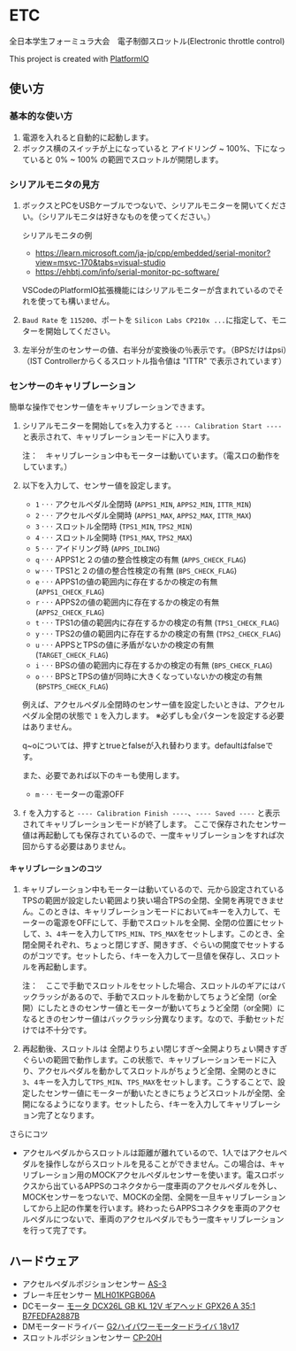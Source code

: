 # ETC
全日本学生フォーミュラ大会　電子制御スロットル(Electronic throttle control)

This project is created with [PlatformIO](https://platformio.org/)


## 使い方
### 基本的な使い方
1. 電源を入れると自動的に起動します。
1. ボックス横のスイッチが上になっていると アイドリング ~ 100%、下になっていると 0% ~ 100% の範囲でスロットルが開閉します。

### シリアルモニタの見方
1. ボックスとPCをUSBケーブルでつないで、シリアルモニターを開いてください。（シリアルモニタは好きなものを使ってください。）

    シリアルモニタの例
    * https://learn.microsoft.com/ja-jp/cpp/embedded/serial-monitor?view=msvc-170&tabs=visual-studio
    * https://ehbtj.com/info/serial-monitor-pc-software/
    
    VSCodeのPlatformIO拡張機能にはシリアルモニターが含まれているのでそれを使っても構いません。
1. `Baud Rate` を `115200`、ポートを `Silicon Labs CP210x ...`に指定して、モニターを開始してください。 
1. 左半分が生のセンサーの値、右半分が変換後の％表示です。（BPSだけはpsi）（IST Controllerからくるスロットル指令値は "ITTR" で表示されています）

### センサーのキャリブレーション
簡単な操作でセンサー値をキャリブレーションできます。
1. シリアルモニターを開始して`s`を入力すると `---- Calibration Start ----` と表示されて、キャリブレーションモードに入ります。

    注：　キャリブレーション中もモーターは動いています。（電スロの動作をしています。）

1. 以下を入力して、センサー値を設定します。
    * `1` $\cdot\cdot\cdot$ アクセルペダル全閉時 (`APPS1_MIN`, `APPS2_MIN`, `ITTR_MIN`)
    * `2` $\cdot\cdot\cdot$ アクセルペダル全開時 (`APPS1_MAX`, `APPS2_MAX`, `ITTR_MAX`)
    * `3` $\cdot\cdot\cdot$ スロットル全閉時 (`TPS1_MIN`, `TPS2_MIN`)
    * `4` $\cdot\cdot\cdot$ スロットル全開時 (`TPS1_MAX`, `TPS2_MAX`)
    * `5` $\cdot\cdot\cdot$ アイドリング時 (`APPS_IDLING`)
    * `q` $\cdot\cdot\cdot$ APPS1と２の値の整合性検定の有無 (`APPS_CHECK_FLAG`)
    * `w` $\cdot\cdot\cdot$ TPS1と２の値の整合性検定の有無 (`BPS_CHECK_FLAG`)
    * `e` $\cdot\cdot\cdot$ APPS1の値の範囲内に存在するかの検定の有無 (`APPS1_CHECK_FLAG`)
    * `r` $\cdot\cdot\cdot$ APPS2の値の範囲内に存在するかの検定の有無 (`APPS2_CHECK_FLAG`)
    * `t` $\cdot\cdot\cdot$ TPS1の値の範囲内に存在するかの検定の有無 (`TPS1_CHECK_FLAG`)
    * `y` $\cdot\cdot\cdot$ TPS2の値の範囲内に存在するかの検定の有無 (`TPS2_CHECK_FLAG`)
    * `u` $\cdot\cdot\cdot$ APPSとTPSの値に矛盾がないかの検定の有無 (`TARGET_CHECK_FLAG`)
    * `i` $\cdot\cdot\cdot$ BPSの値の範囲内に存在するかの検定の有無 (`BPS_CHECK_FLAG`)
    * `o` $\cdot\cdot\cdot$ BPSとTPSの値が同時に大きくなっていないかの検定の有無 (`BPSTPS_CHECK_FLAG`)
    
    例えば、アクセルペダル全閉時のセンサー値を設定したいときは、アクセルペダル全閉の状態で `1` を入力します。
    ※必ずしも全パターンを設定する必要はありません。
    
    q~oについては、押すとtrueとfalseが入れ替わります。defaultはfalseです。
    
    また、必要であれば以下のキーも使用します。
    * `m` $\cdot\cdot\cdot$ モーターの電源OFF
1. `f` を入力すると `---- Calibration Finish ----`、`---- Saved ----` と表示されてキャリブレーションモードが終了します。
    ここで保存されたセンサー値は再起動しても保存されているので、一度キャリブレーションをすれば次回からする必要はありません。

#### キャリブレーションのコツ
1. キャリブレーション中もモーターは動いているので、元から設定されているTPSの範囲が設定したい範囲より狭い場合TPSの全閉、全開を再現できません。このときは、キャリブレーションモードにおいて`m`キーを入力して、モーターの電源をOFFにして、手動でスロットルを全開、全閉の位置にセットして、`3`、`4`キーを入力して`TPS_MIN`、`TPS_MAX`をセットします。このとき、全閉全開それぞれ、ちょっと閉じすぎ、開きすぎ、ぐらいの開度でセットするのがコツです。セットしたら、`f`キーを入力して一旦値を保存し、スロットルを再起動します。
    
    注：　ここで手動でスロットルをセットした場合、スロットルのギアにはバックラッシがあるので、手動でスロットルを動かしてちょうど全閉（or全開）にしたときのセンサー値とモーターが動いてちょうど全閉（or全開）になるときのセンサー値はバックラッシ分異なります。なので、手動セットだけでは不十分です。

1. 再起動後、スロットルは 全閉よりちょい閉じすぎ～全開よりちょい開きすぎ ぐらいの範囲で動作します。この状態で、キャリブレーションモードに入り、アクセルペダルを動かしてスロットルがちょうど全閉、全開のときに`3`、`4`キーを入力して`TPS_MIN`、`TPS_MAX`をセットします。こうすることで、設定したセンサー値にモーターが動いたときにちょうどスロットルが全閉、全開になるようになります。セットしたら、`f`キーを入力してキャリブレーション完了となります。

さらにコツ

* アクセルペダルからスロットルは距離が離れているので、1人ではアクセルペダルを操作しながらスロットルを見ることができません。この場合は、キャリブレーション用のMOCKアクセルペダルセンサーを使います。電スロボックスから出ているAPPSのコネクタから一度車両のアクセルペダルを外し、MOCKセンサーをつないで、MOCKの全閉、全開を一旦キャリブレーションしてから上記の作業を行います。終わったらAPPSコネクタを車両のアクセルペダルにつないで、車両のアクセルペダルでもう一度キャリブレーションを行って完了です。


## ハードウェア
- アクセルペダルポジションセンサー [AS-3](https://www.ipros.jp/product/detail/2000527534/)
- ブレーキ圧センサー [MLH01KPGB06A](https://sps.honeywell.com/jp/ja/products/advanced-sensing-technologies/industrial-sensing/industrial-sensors/industrial-pressure-sensors/mlh-series)
- DCモーター [モータ DCX26L GB KL 12V ギアヘッド GPX26 A 35:1 B7FEDFA2887B](https://www.maxongroup.co.jp/maxon/view/configurator?from=%2Fmaxon%2Fview%2Fcontent%2Fcart&configId=B7FEDFA2887B)
- DMモータードライバー [G2ハイパワーモータードライバ 18v17](https://www.pololu.com/product/2991)
- スロットルポジションセンサー [CP-20H](https://www.midori.co.jp/products/potentiometer/angle_sensor/orange_pot/cp-20h)

